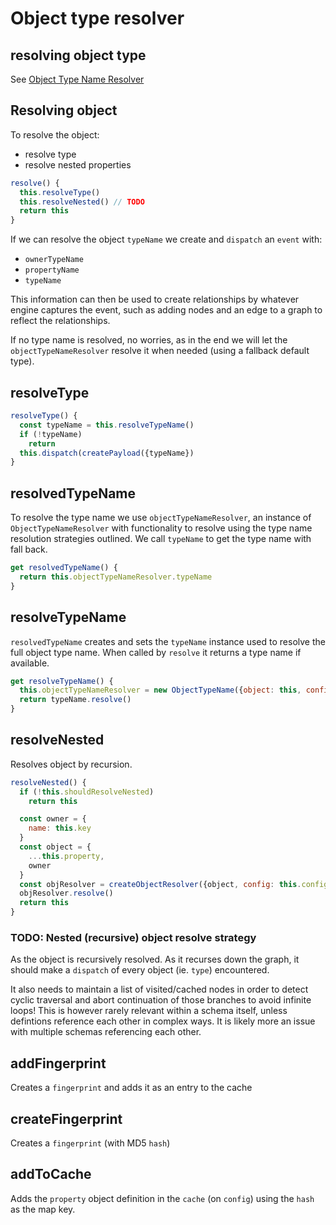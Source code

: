 # Object type resolver

## resolving object type

See [Object Type Name Resolver](../ObjectTypeNameResolver.md)

## Resolving object

To resolve the object:

- resolve type
- resolve nested properties

```js
resolve() {
  this.resolveType()
  this.resolveNested() // TODO
  return this
}
```

If we can resolve the object `typeName` we create and `dispatch`
an `event` with:

- `ownerTypeName`
- `propertyName`
- `typeName`

This information can then be used to create relationships by whatever engine captures the event, such as adding nodes and an edge to a graph to reflect the relationships.

If no type name is resolved, no worries, as in the end we will let the `objectTypeNameResolver` resolve it when needed (using a fallback default type).

## resolveType

```js
resolveType() {
  const typeName = this.resolveTypeName()
  if (!typeName)
    return
  this.dispatch(createPayload({typeName})
}
```

## resolvedTypeName

To resolve the type name we use `objectTypeNameResolver`, an instance of `ObjectTypeNameResolver` with functionality to resolve using the type name resolution strategies outlined. We call `typeName` to get the type name with fall back.

```js
get resolvedTypeName() {
  return this.objectTypeNameResolver.typeName
}
```

## resolveTypeName

`resolvedTypeName` creates and sets the `typeName` instance used to resolve the full object type name. When called by `resolve` it returns a type name if available.

```js
get resolveTypeName() {
  this.objectTypeNameResolver = new ObjectTypeName({object: this, config: this.config})
  return typeName.resolve()
}
```

## resolveNested

Resolves object by recursion.

```js
resolveNested() {
  if (!this.shouldResolveNested)
    return this

  const owner = {
    name: this.key
  }
  const object = {
    ...this.property,
    owner
  }
  const objResolver = createObjectResolver({object, config: this.config})
  objResolver.resolve()
  return this
}
```

### TODO: Nested (recursive) object resolve strategy

As the object is recursively resolved. As it recurses down the graph, it should make a `dispatch` of every object (ie. `type`) encountered.

It also needs to maintain a list of visited/cached nodes in order to detect cyclic traversal and abort continuation of those branches to avoid infinite loops! This is however rarely relevant within a schema itself, unless defintions reference each other in complex ways. It is likely more an issue with multiple schemas referencing each other.

## addFingerprint

Creates a `fingerprint` and adds it as an entry to the cache

## createFingerprint

Creates a `fingerprint` (with MD5 `hash`)

## addToCache

Adds the `property` object definition in the `cache` (on `config`) using the `hash` as the map key.
